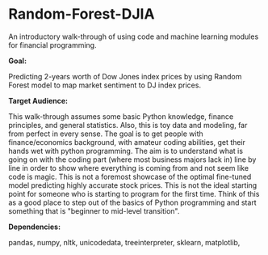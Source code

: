 # Random-Forest-DJIA
 An introductory walk-through of using code and machine learning modules for financial programming.

**Goal:**

Predicting 2-years worth of Dow Jones index prices by using Random Forest model to map market sentiment to DJ index prices.

**Target Audience:**

This walk-through assumes some basic Python knowledge, finance principles, and  general statistics.  Also, this is toy data and modeling, far from perfect in every sense. The goal is to get people with finance/economics background, with amateur coding abilities, get their hands wet with python programming. The aim is to understand what is going on with the coding part (where most business majors lack in) line by line in order to show where everything is coming from and not seem like code is magic. This is not a foremost showcase of the optimal fine-tuned model predicting highly accurate stock prices. This is not the ideal starting point for someone who is starting to program for the first time. Think of this as a good place to step out of the basics of Python programming and start something that is "beginner to mid-level transition". 

**Dependencies:**

pandas,
numpy,
nltk,
unicodedata,
treeinterpreter,
sklearn,
matplotlib,
